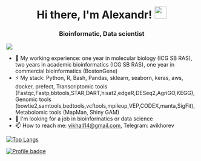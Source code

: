 <h1 align="center">Hi there, I'm Alexandr!
<img src="https://github.com/blackcater/blackcater/raw/main/images/Hi.gif" height="32"/></h1>
<h3 align="center">Bioinformatic, Data scientist</h3>

![](https://komarev.com/ghpvc/?username=vikhall)

- 🔭 My working experience: one year in molecular biology (ICG SB RAS), two years in academic bioinformatics (ICG SB RAS), one year in commercial bioinformatics (BostonGene)
- ⚡ My stack: Python, R, Bash, Pandas, sklearn, seaborn, keras, aws, docker, prefect, Transcriptomic tools (Fastqc,Fastp,bbtools,STAR,DART,hisat2,edgeR,DESeq2,AgriGO,KEGG), Genomic tools (bowtie2,samtools,bedtools,vcftools,mpileup,VEP,CODEX,manta,SigFit), Metabolomic tools (MapMan, Shiny GAM)
- 💬 I'm looking for a job in bioinformatics or data science 
- 📫 How to reach me: vikhall14@gmail.com, Telegram: avikhorev


[![Top Langs](https://github-readme-stats.vercel.app/api/top-langs/?username=vikhall&layout=compact)](https://github.com/vikhall/github-readme-stats)


[![Profile badge](https://www.codewars.com/users/avikhorev/badges/large)](https://www.codewars.com/users/avikhorev)



<!--
**vikhall/vikhall** is a ✨ _special_ ✨ repository because its `README.md` (this file) appears on your GitHub profile.

Here are some ideas to get you started:


- 🌱 I’m currently learning ...
- 👯 I’m looking to collaborate on ...
- 🤔 I’m looking for help with ...
- 💬 Ask me about ...
- 📫 How to reach me: ...
- 😄 Pronouns: ...
- ⚡ Fun fact: ...
-->
